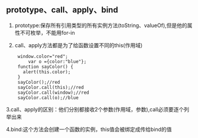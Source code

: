## prototype、call、apply、bind
1. prototype:保存所有引用类型的所有实例方法(toString、valueOf),但是他的属性不可枚举，不能用for-in

2. call、apply方法都是为了给函数设置不同的this(作用域)
	
	    window.color="red";
	    	var o ={color:"blue"};
	    function sayColor() {
	      alert(this.color);
	    }
	    sayColor();//red
	    sayColor.call(this);//red
	    sayColor.call(window);//red
	    sayColor.call(o);//blue

3.call、apply的区别：他们分别都接收2个参数(作用域，参数),call必须要逐个列举出来

4.bind:这个方法会创建一个函数的实例，this值会被绑定成传给bind的值